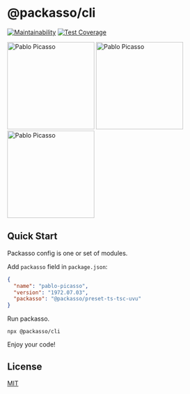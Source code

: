 # @packasso/cli

[![Maintainability](https://api.codeclimate.com/v1/badges/aaced5b2261f8a59b7cd/maintainability)](https://codeclimate.com/github/qiwi/packasso/maintainability)
[![Test Coverage](https://api.codeclimate.com/v1/badges/aaced5b2261f8a59b7cd/test_coverage)](https://codeclimate.com/github/qiwi/packasso/test_coverage)

<img alt="Pablo Picasso" src="https://raw.githubusercontent.com/qiwi/packasso/docs-and-license/pablo-picasso-self-portrait-1972-06-30.jpg" width="200" />
<img alt="Pablo Picasso" src="https://raw.githubusercontent.com/qiwi/packasso/docs-and-license/pablo-picasso-self-portrait-1972-07-02.jpg" width="200" />
<img alt="Pablo Picasso" src="https://raw.githubusercontent.com/qiwi/packasso/docs-and-license/pablo-picasso-self-portrait-1972-07-03.jpg" width="200" />

## Quick Start

Packasso config is one or set of modules.

Add `packasso` field in `package.json`:

```json
{
  "name": "pablo-picasso",
  "version": "1972.07.03",
  "packasso": "@packasso/preset-ts-tsc-uvu"
}
```

Run packasso.

```shell
npx @packasso/cli
```

Enjoy your code!

## License

[MIT](./LICENSE)

